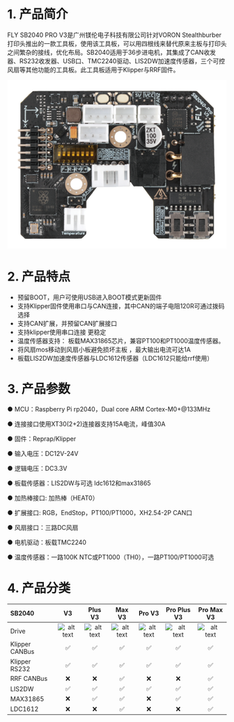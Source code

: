 # 1. 产品简介

FLY SB2040 PRO V3是广州镁伦电子科技有限公司针对VORON Stealthburber打印头推出的一款工具板，使用该工具板，可以用四根线来替代原来主板与打印头之间繁杂的接线，优化布局。SB2040适用于36步进电机，其集成了CAN收发器、RS232收发器、USB口、TMC2240驱动、LIS2DW加速度传感器，三个可控风扇等其他功能的工具板。此工具板适用于Klipper与RRF固件。

![v3](../../images/boards/fly_sb2040_v3_pro/sb2040.png)

# 2. 产品特点

* 预留BOOT，用户可使用USB进入BOOT模式更新固件
* 支持Klipper固件使用串口与CAN连接，其中CAN的端子电阻120R可通过拨码选择
* 支持CAN扩展，并预留CAN扩展接口
*  支持klipper使用串口连接 更稳定
* 温度传感器支持： 板载MAX31865芯片，兼容PT100和PT1000温度传感器。
* 将风扇mos移动到风扇小板避免损坏主板 ，最大输出电流可达1A
* 板载LIS2DW加速度传感器与LDC1612传感器（LDC1612只能给rrf使用）



# 3. 产品参数

● MCU：Raspberry Pi rp2040，Dual core ARM Cortex-M0+@133MHz

● 连接接口使用XT30(2+2)连接器支持15A电流，峰值30A

● 固件：Reprap/Klipper

● 输入电压：DC12V-24V

● 逻辑电压：DC3.3V

● 板载传感器：LIS2DW与可选 ldc1612和max31865

● 加热棒接口: 加热棒（HEAT0）

● 扩展接口: RGB，EndStop，PT100/PT1000，XH2.54-2P CAN口

● 风扇接口：三路DC风扇

● 电机驱动：板载TMC2240

● 温度传感器：一路100K NTC或PT1000（TH0），一路PT100/PT1000可选

# 4. 产品分类

| SB2040         |          V3          |       Plus V3        |        Max V3        |        Pro V3        |     Pro Plus V3      |      Pro Max V3      |
| :------------- | :------------------: | :------------------: | :------------------: | :------------------: | :------------------: | :------------------: |
| Drive          | ![alt text][TMC2209] | ![alt text][TMC2209] | ![alt text][TMC2209] | ![alt text][TMC2240] | ![alt text][TMC2240] | ![alt text][TMC2240] |
| Klipper CANBus |  :white_check_mark:  |  :white_check_mark:  |  :white_check_mark:  |  :white_check_mark:  |  :white_check_mark:  |  :white_check_mark:  |
| Klipper RS232  |  :white_check_mark:  |  :white_check_mark:  |  :white_check_mark:  |  :white_check_mark:  |  :white_check_mark:  |  :white_check_mark:  |
| RRF CANBus     |         :x:          |         :x:          |  :white_check_mark:  |         :x:          |         :x:          |  :white_check_mark:  |
| LIS2DW         |  :white_check_mark:  |  :white_check_mark:  |  :white_check_mark:  |  :white_check_mark:  |  :white_check_mark:  |  :white_check_mark:  |
| MAX31865       |         :x:          |  :white_check_mark:  |  :white_check_mark:  |         :x:          |  :white_check_mark:  |  :white_check_mark:  |
| LDC1612        |         :x:          |         :x:          |  :white_check_mark:  |         :x:          |         :x:          |  :white_check_mark:  |


[TMC2209]: https://img.shields.io/badge/-TMC2209-green "TMC2209"
[TMC2240]: https://img.shields.io/badge/-TMC2240-blue "TMC2240"
